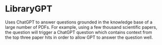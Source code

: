 # LibraryGPT
Uses ChatGPT to answer questions grounded in the knowledge base of a large number of PDFs.  For example, using a few thousand scientific papers, the question will trigger a ChatGPT question which contains context from the top three paper hits in order to allow GPT to answer the question well.

